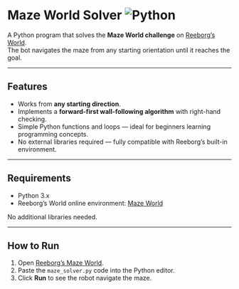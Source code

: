 # Maze World Solver ![Python](https://img.shields.io/badge/python-3.x-blue)

A Python program that solves the **Maze World challenge** on [Reeborg’s World](https://reeborg.ca/reeborg.html?lang=en&mode=python&menu=worlds%2Fmenus%2Freeborg_intro_en.json&name=Maze&url=worlds%2Ftutorial_en%2Fmaze1.json).  
The bot navigates the maze from any starting orientation until it reaches the goal.

---

## Features

- Works from **any starting direction**.  
- Implements a **forward-first wall-following algorithm** with right-hand checking.  
- Simple Python functions and loops — ideal for beginners learning programming concepts.  
- No external libraries required — fully compatible with Reeborg’s built-in environment.

---

## Requirements

- Python 3.x  
- Reeborg’s World online environment: [Maze World](https://reeborg.ca/reeborg.html?lang=en&mode=python&menu=worlds%2Fmenus%2Freeborg_intro_en.json&name=Maze&url=worlds%2Ftutorial_en%2Fmaze1.json)  

No additional libraries needed.

---

## How to Run

1. Open [Reeborg’s Maze World](https://reeborg.ca/reeborg.html?lang=en&mode=python&menu=worlds%2Fmenus%2Freeborg_intro_en.json&name=Maze&url=worlds%2Ftutorial_en%2Fmaze1.json).  
2. Paste the `maze_solver.py` code into the Python editor.  
3. Click **Run** to see the robot navigate the maze.